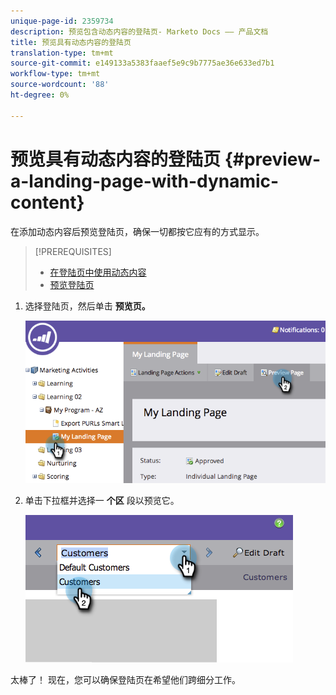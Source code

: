 ```yaml
---
unique-page-id: 2359734
description: 预览包含动态内容的登陆页- Marketo Docs —— 产品文档
title: 预览具有动态内容的登陆页
translation-type: tm+mt
source-git-commit: e149133a5383faaef5e9c9b7775ae36e633ed7b1
workflow-type: tm+mt
source-wordcount: '88'
ht-degree: 0%

---
```



# 预览具有动态内容的登陆页 {#preview-a-landing-page-with-dynamic-content}

在添加动态内容后预览登陆页，确保一切都按它应有的方式显示。

>[!PREREQUISITES]
>
>* [在登陆页中使用动态内容](../../../../product-docs/demand-generation/landing-pages/personalizing-landing-pages/use-dynamic-content-in-a-landing-page.md)
>* [预览登陆页](preview-a-landing-page.md)

>



1. 选择登陆页，然后单击 **预览页。**

   ![](assets/image2014-9-17-16-3a9-3a55.png)

1. 单击下拉框并选择一 **个区** 段以预览它。

   ![](assets/image2014-9-25-15-3a34-3a40.png)

太棒了！ 现在，您可以确保登陆页在希望他们跨细分工作。